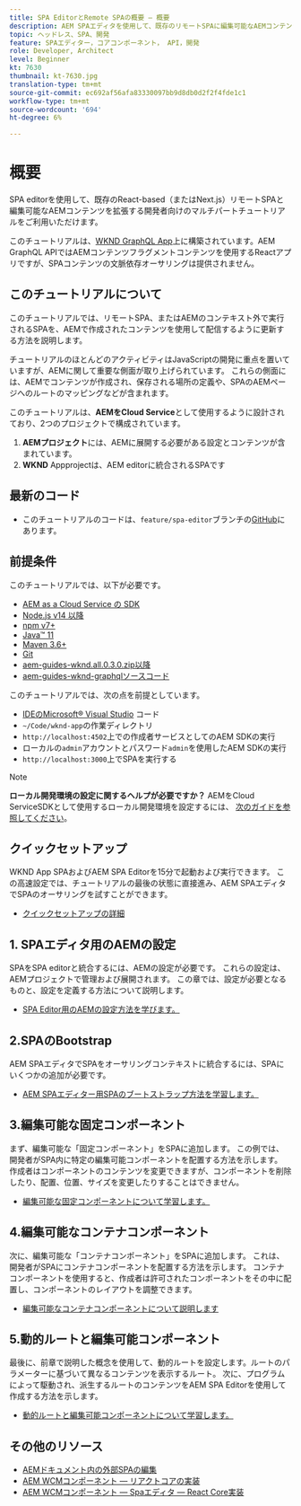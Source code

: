```yaml
---
title: SPA EditorとRemote SPAの概要 — 概要
description: AEM SPAエディタを使用して、既存のリモートSPAに編集可能なAEMコンテンツを追加する開発者向けのマルチパートチュートリアルをご利用いただけます。
topic: ヘッドレス、SPA、開発
feature: SPAエディター，コアコンポーネント， API，開発
role: Developer, Architect
level: Beginner
kt: 7630
thumbnail: kt-7630.jpg
translation-type: tm+mt
source-git-commit: ec692af56afa83330097bb9d8db0d2f2f4fde1c1
workflow-type: tm+mt
source-wordcount: '694'
ht-degree: 6%

---
```



# 概要

SPA editorを使用して、既存のReact-based（またはNext.js）リモートSPAと編集可能なAEMコンテンツを拡張する開発者向けのマルチパートチュートリアルをご利用いただけます。

このチュートリアルは、[WKND GraphQL App](https://experienceleague.adobe.com/docs/experience-manager-learn/getting-started-with-aem-headless/graphql/overview.html?lang=ja)上に構築されています。AEM GraphQL APIではAEMコンテンツフラグメントコンテンツを使用するReactアプリですが、SPAコンテンツの文脈依存オーサリングは提供されません。

## このチュートリアルについて

このチュートリアルでは、リモートSPA、またはAEMのコンテキスト外で実行されるSPAを、AEMで作成されたコンテンツを使用して配信するように更新する方法を説明します。

チュートリアルのほとんどのアクティビティはJavaScriptの開発に重点を置いていますが、AEMに関して重要な側面が取り上げられています。 これらの側面には、AEMでコンテンツが作成され、保存される場所の定義や、SPAのAEMページへのルートのマッピングなどが含まれます。

このチュートリアルは、**AEMをCloud Service**&#x200B;として使用するように設計されており、2つのプロジェクトで構成されています。

1. __AEMプロジェクト__&#x200B;には、AEMに展開する必要がある設定とコンテンツが含まれています。
1. __WKND__ Appprojectは、AEM editorに統合されるSPAです

## 最新のコード

+ このチュートリアルのコードは、`feature/spa-editor`ブランチの[GitHub](https://github.com/adobe/aem-guides-wknd-graphql)にあります。

## 前提条件

このチュートリアルでは、以下が必要です。

+ [AEM as a Cloud Service の SDK](https://experienceleague.adobe.com/docs/experience-manager-learn/cloud-service/local-development-environment-set-up/aem-runtime.html?lang=ja)
+ [Node.js v14 以降](https://nodejs.org/ja/)
+ [npm v7+](https://www.npmjs.com/)
+ [Java™ 11](https://downloads.experiencecloud.adobe.com/content/software-distribution/en/general.html)
+ [Maven 3.6+](https://maven.apache.org/)
+ [Git](https://git-scm.com/downloads)
+ [aem-guides-wknd.all.0.3.0.zip以降](https://github.com/adobe/aem-guides-wknd/releases)
+ [aem-guides-wknd-graphqlソースコード](https://github.com/adobe/aem-guides-wknd-graphql)

このチュートリアルでは、次の点を前提としています。

+ [IDEのMicrosoft® Visual Studio](https://visualstudio.microsoft.com/) コード
+ `~/Code/wknd-app`の作業ディレクトリ
+ `http://localhost:4502`上での作成者サービスとしてのAEM SDKの実行
+ ローカルの`admin`アカウントとパスワード`admin`を使用したAEM SDKの実行
+ `http://localhost:3000`上でSPAを実行する

>[!NOTE]
>
> **ローカル開発環境の設定に関するヘルプが必要ですか？** AEMをCloud ServiceSDKとして使用するローカル開発環境を設定するには、 [次のガイドを参照してください](https://experienceleague.adobe.com/docs/experience-manager-learn/cloud-service/local-development-environment-set-up/overview.html)。


## クイックセットアップ

WKND App SPAおよびAEM SPA Editorを15分で起動および実行できます。 この高速設定では、チュートリアルの最後の状態に直接進み、AEM SPAエディタでSPAのオーサリングを試すことができます。

+ [クイックセットアップの詳細](./quick-setup.md)

## 1. SPAエディタ用のAEMの設定

SPAをSPA editorと統合するには、AEMの設定が必要です。 これらの設定は、AEMプロジェクトで管理および展開されます。 この章では、設定が必要となるものと、設定を定義する方法について説明します。

+ [SPA Editor用のAEMの設定方法を学びます。](./aem-configure.md)

## 2.SPAのBootstrap

AEM SPAエディタでSPAをオーサリングコンテキストに統合するには、SPAにいくつかの追加が必要です。

+ [AEM SPAエディター用SPAのブートストラップ方法を学習します。](./spa-bootstrap.md)

## 3.編集可能な固定コンポーネント

まず、編集可能な「固定コンポーネント」をSPAに追加します。 この例では、開発者がSPA内に特定の編集可能コンポーネントを配置する方法を示します。 作成者はコンポーネントのコンテンツを変更できますが、コンポーネントを削除したり、配置、位置、サイズを変更したりすることはできません。

+ [編集可能な固定コンポーネントについて学習します。](./spa-fixed-component.md)

## 4.編集可能なコンテナコンポーネント

次に、編集可能な「コンテナコンポーネント」をSPAに追加します。 これは、開発者がSPAにコンテナコンポーネントを配置する方法を示します。 コンテナコンポーネントを使用すると、作成者は許可されたコンポーネントをその中に配置し、コンポーネントのレイアウトを調整できます。

+ [編集可能なコンテナコンポーネントについて説明します](./spa-container-component.md)

## 5.動的ルートと編集可能コンポーネント

最後に、前章で説明した概念を使用して、動的ルートを設定します。ルートのパラメーターに基づいて異なるコンテンツを表示するルート。 次に、プログラムによって駆動され、派生するルートのコンテンツをAEM SPA Editorを使用して作成する方法を示します。

+ [動的ルートと編集可能コンポーネントについて学習します。](./spa-dynamic-routes.md)

## その他のリソース

+ [AEMドキュメント内の外部SPAの編集](https://experienceleague.adobe.com/docs/experience-manager-cloud-service/implementing/developing/hybrid/editing-external-spa.html)
+ [AEM WCMコンポーネント — リアクトコアの実装](https://www.npmjs.com/package/@adobe/aem-core-components-react-base)
+ [AEM WCMコンポーネント — Spaエディタ — React Core実装](https://www.npmjs.com/package/@adobe/aem-core-components-react-spa)
